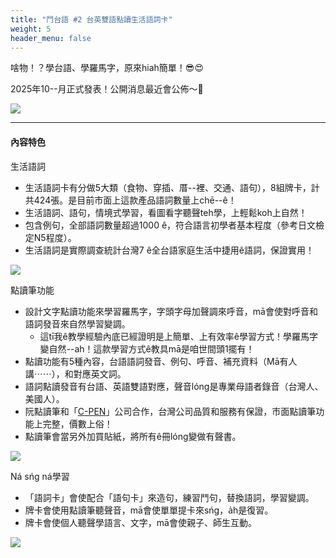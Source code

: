```yaml
---
title: "鬥台語 #2 台英雙語點讀生活語詞卡"
weight: 5
header_menu: false
---
```


啥物！？學台語、學羅馬字，原來hiah簡單！😎😍

2025年10--月正式發表！公開消息最近會公佈～🚀

![](images/paia2.png)

---

#### 內容特色

生活語詞
- 生活語詞卡有分做5大類（食物、穿插、厝--裡、交通、語句），8組牌卡，計共424張。是目前市面上這款產品語詞數量上chē--ê！
- 生活語詞、語句，情境式學習，看圖看字聽聲teh學，上輕鬆koh上自然！
- 包含例句，全部語詞數量超過1000 ê，符合語言初學者基本程度（參考日文檢定N5程度）。
- 生活語詞是實際調查統計台灣7 ê全台語家庭生活中捷用ê語詞，保證實用！

![](images/paia2_1.jpg)

點讀筆功能
- 設計文字點讀功能來學習羅馬字，字頭字母加聲調來呼音，mā會使對呼音和語詞發音來自然學習變調。
  - 這tī我ê教學經驗內底已經證明是上簡單、上有效率ê學習方式！學羅馬字變自然--ah！這款學習方式ê教具mā是咱世間頭1擺有！
- 點讀功能有5種內容，台語語詞發音、例句、呼音、補充資料（Mā有人講⋯⋯），和對應英文詞。
- 語詞點讀發音有台語、英語雙語對應，聲音lóng是專業母語者錄音（台灣人、美國人）。
- 阮點讀筆和「[C-PEN](https://c-pen.com.tw/)」公司合作，台灣公司品質和服務有保證，市面點讀筆功能上完整，價數上俗！
- 點讀筆會當另外加買貼紙，將所有ê冊lóng變做有聲書。

![](images/paia2_2.jpg)

Ná sńg ná學習
- 「語詞卡」會使配合「語句卡」來造句，練習鬥句，替換語詞，學習變調。
- 牌卡會使用點讀筆聽聲音，mā會使單單提卡來sńg，a̍h是復習。
- 牌卡會使個人聽聲學語言、文字，mā會使親子、師生互動。

![](images/paia2_3.jpg)
